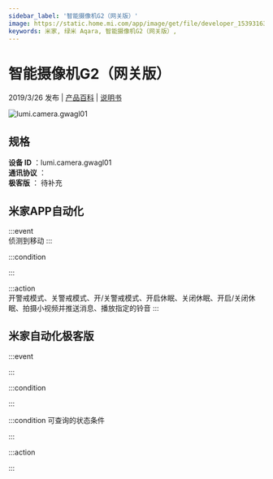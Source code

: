 ```yaml
---
sidebar_label: '智能摄像机G2（网关版）'
image: https://static.home.mi.com/app/image/get/file/developer_1539316304q16lsqae.png
keywords: 米家, 绿米 Aqara, 智能摄像机G2（网关版）, 
---
```

# 智能摄像机G2（网关版）

2019/3/26 发布 | [产品百科](https://home.mi.com/webapp/content/baike/product/index.html?model=lumi.camera.gwagl01/) | [说明书](https://home.mi.com/views/introduction.html?model=lumi.camera.gwagl01&region=cn)

![lumi.camera.gwagl01](https://static.home.mi.com/app/image/get/file/developer_1539316304q16lsqae.png)

## 规格  
> 
**设备 ID** ：lumi.camera.gwagl01  
**通讯协议** ：  
**极客版**  ： 待补充 


## 米家APP自动化  

:::event  
侦测到移动
:::

:::condition  

:::

:::action   
开警戒模式、关警戒模式、开/关警戒模式、开启休眠、关闭休眠、开启/关闭休眠、拍摄小视频并推送消息、播放指定的铃音
:::

## 米家自动化极客版  

:::event  

:::

:::condition  

:::

:::condition 可查询的状态条件  

:::

:::action  

:::

        
